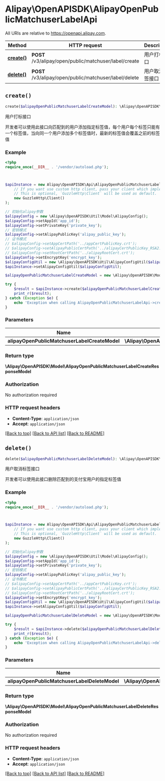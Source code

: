 # Alipay\OpenAPISDK\AlipayOpenPublicMatchuserLabelApi

All URIs are relative to https://openapi.alipay.com.

Method | HTTP request | Description
------------- | ------------- | -------------
[**create()**](AlipayOpenPublicMatchuserLabelApi.md#create) | **POST** /v3/alipay/open/public/matchuser/label/create | 用户打标接口
[**delete()**](AlipayOpenPublicMatchuserLabelApi.md#delete) | **POST** /v3/alipay/open/public/matchuser/label/delete | 用户取消标签接口


## `create()`

```php
create($alipayOpenPublicMatchuserLabelCreateModel): \Alipay\OpenAPISDK\Model\AlipayOpenPublicMatchuserLabelCreateResponseModel
```

用户打标接口

开发者可以使用此接口向匹配到的用户添加指定标签值，每个用户每个标签只能有一个标签值，当向同一个用户添加多个标签值时，最新的标签值会覆盖之前的标签值

### Example

```php
<?php
require_once(__DIR__ . '/vendor/autoload.php');



$apiInstance = new Alipay\OpenAPISDK\Api\AlipayOpenPublicMatchuserLabelApi(
    // If you want use custom http client, pass your client which implements `GuzzleHttp\ClientInterface`.
    // This is optional, `GuzzleHttp\Client` will be used as default.
    new GuzzleHttp\Client()
);

// 初始化alipay参数
$alipayConfig = new \Alipay\OpenAPISDK\Util\Model\AlipayConfig();
$alipayConfig->setAppId('app_id');
$alipayConfig->setPrivateKey('private_key');
// 密钥模式
$alipayConfig->setAlipayPublicKey('alipay_public_key');
// 证书模式
// $alipayConfig->setAppCertPath('../appCertPublicKey.crt');
// $alipayConfig->setAlipayPublicCertPath('../alipayCertPublicKey_RSA2.crt');
// $alipayConfig->setRootCertPath('../alipayRootCert.crt');
$alipayConfig->setEncryptKey('encrypt_key');
$alipayConfigUtil = new \Alipay\OpenAPISDK\Util\AlipayConfigUtil($alipayConfig);
$apiInstance->setAlipayConfigUtil($alipayConfigUtil);

$alipayOpenPublicMatchuserLabelCreateModel = new \Alipay\OpenAPISDK\Model\AlipayOpenPublicMatchuserLabelCreateModel(); // \Alipay\OpenAPISDK\Model\AlipayOpenPublicMatchuserLabelCreateModel

try {
    $result = $apiInstance->create($alipayOpenPublicMatchuserLabelCreateModel);
    print_r($result);
} catch (Exception $e) {
    echo 'Exception when calling AlipayOpenPublicMatchuserLabelApi->create: ', $e->getMessage(), PHP_EOL;
}
```

### Parameters

Name | Type | Description  | Notes
------------- | ------------- | ------------- | -------------
 **alipayOpenPublicMatchuserLabelCreateModel** | **\Alipay\OpenAPISDK\Model\AlipayOpenPublicMatchuserLabelCreateModel**|  | [optional]

### Return type

**\Alipay\OpenAPISDK\Model\AlipayOpenPublicMatchuserLabelCreateResponseModel**

### Authorization

No authorization required

### HTTP request headers

- **Content-Type**: `application/json`
- **Accept**: `application/json`

[[Back to top]](#) [[Back to API list]](../../README.md#api-endpoints)
[[Back to README]](../../README.md)

## `delete()`

```php
delete($alipayOpenPublicMatchuserLabelDeleteModel): \Alipay\OpenAPISDK\Model\AlipayOpenPublicMatchuserLabelDeleteResponseModel
```

用户取消标签接口

开发者可以使用此接口删除匹配到的支付宝用户的指定标签值

### Example

```php
<?php
require_once(__DIR__ . '/vendor/autoload.php');



$apiInstance = new Alipay\OpenAPISDK\Api\AlipayOpenPublicMatchuserLabelApi(
    // If you want use custom http client, pass your client which implements `GuzzleHttp\ClientInterface`.
    // This is optional, `GuzzleHttp\Client` will be used as default.
    new GuzzleHttp\Client()
);

// 初始化alipay参数
$alipayConfig = new \Alipay\OpenAPISDK\Util\Model\AlipayConfig();
$alipayConfig->setAppId('app_id');
$alipayConfig->setPrivateKey('private_key');
// 密钥模式
$alipayConfig->setAlipayPublicKey('alipay_public_key');
// 证书模式
// $alipayConfig->setAppCertPath('../appCertPublicKey.crt');
// $alipayConfig->setAlipayPublicCertPath('../alipayCertPublicKey_RSA2.crt');
// $alipayConfig->setRootCertPath('../alipayRootCert.crt');
$alipayConfig->setEncryptKey('encrypt_key');
$alipayConfigUtil = new \Alipay\OpenAPISDK\Util\AlipayConfigUtil($alipayConfig);
$apiInstance->setAlipayConfigUtil($alipayConfigUtil);

$alipayOpenPublicMatchuserLabelDeleteModel = new \Alipay\OpenAPISDK\Model\AlipayOpenPublicMatchuserLabelDeleteModel(); // \Alipay\OpenAPISDK\Model\AlipayOpenPublicMatchuserLabelDeleteModel

try {
    $result = $apiInstance->delete($alipayOpenPublicMatchuserLabelDeleteModel);
    print_r($result);
} catch (Exception $e) {
    echo 'Exception when calling AlipayOpenPublicMatchuserLabelApi->delete: ', $e->getMessage(), PHP_EOL;
}
```

### Parameters

Name | Type | Description  | Notes
------------- | ------------- | ------------- | -------------
 **alipayOpenPublicMatchuserLabelDeleteModel** | **\Alipay\OpenAPISDK\Model\AlipayOpenPublicMatchuserLabelDeleteModel**|  | [optional]

### Return type

**\Alipay\OpenAPISDK\Model\AlipayOpenPublicMatchuserLabelDeleteResponseModel**

### Authorization

No authorization required

### HTTP request headers

- **Content-Type**: `application/json`
- **Accept**: `application/json`

[[Back to top]](#) [[Back to API list]](../../README.md#api-endpoints)
[[Back to README]](../../README.md)
